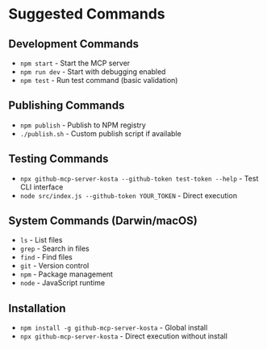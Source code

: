 # Suggested Commands

## Development Commands
- `npm start` - Start the MCP server
- `npm run dev` - Start with debugging enabled
- `npm test` - Run test command (basic validation)

## Publishing Commands  
- `npm publish` - Publish to NPM registry
- `./publish.sh` - Custom publish script if available

## Testing Commands
- `npx github-mcp-server-kosta --github-token test-token --help` - Test CLI interface
- `node src/index.js --github-token YOUR_TOKEN` - Direct execution

## System Commands (Darwin/macOS)
- `ls` - List files
- `grep` - Search in files  
- `find` - Find files
- `git` - Version control
- `npm` - Package management
- `node` - JavaScript runtime

## Installation
- `npm install -g github-mcp-server-kosta` - Global install
- `npx github-mcp-server-kosta` - Direct execution without install
